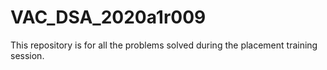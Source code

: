 # VAC_DSA_2020a1r009
This repository is for all the problems solved during the placement training session.
